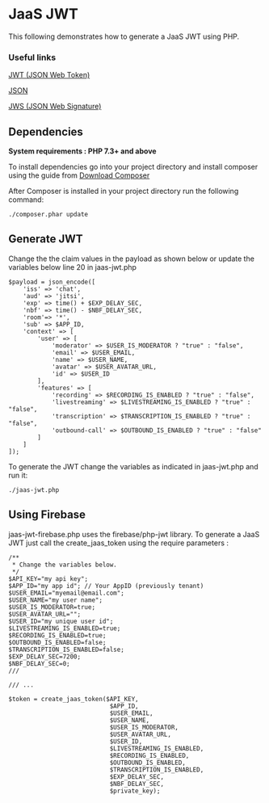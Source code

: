# JaaS JWT

This following demonstrates how to generate a JaaS JWT using PHP.

### Useful links

[JWT (JSON Web Token)](https://tools.ietf.org/html/rfc7519)

[JSON](https://tools.ietf.org/html/rfc7159)

[JWS (JSON Web Signature)](https://tools.ietf.org/html/rfc7515)

## Dependencies

**System requirements : PHP 7.3+ and above**

To install dependencies go into your project directory and install composer using the guide from [Download Composer](https://getcomposer.org/download/)

After Composer is installed in your project directory run the following command:

```
./composer.phar update
```

## Generate JWT

Change the the claim values in the payload as shown below or update the variables below line 20 in jaas-jwt.php

```
$payload = json_encode([
    'iss' => 'chat',
    'aud' => 'jitsi',
    'exp' => time() + $EXP_DELAY_SEC,
    'nbf' => time() - $NBF_DELAY_SEC,
    'room'=> '*',
    'sub' => $APP_ID,
    'context' => [
        'user' => [
            'moderator' => $USER_IS_MODERATOR ? "true" : "false",
            'email' => $USER_EMAIL,
            'name' => $USER_NAME,
            'avatar' => $USER_AVATAR_URL,
            'id' => $USER_ID
        ],
        'features' => [
            'recording' => $RECORDING_IS_ENABLED ? "true" : "false",
            'livestreaming' => $LIVESTREAMING_IS_ENABLED ? "true" : "false",
            'transcription' => $TRANSCRIPTION_IS_ENABLED ? "true" : "false",
            'outbound-call' => $OUTBOUND_IS_ENABLED ? "true" : "false"
        ]
    ]
]);
```

To generate the JWT change the variables as indicated in jaas-jwt.php and run it:

```
./jaas-jwt.php
```

## Using Firebase

jaas-jwt-firebase.php uses the firebase/php-jwt library. To generate a JaaS JWT just call the create_jaas_token using the require parameters :

```
/**
 * Change the variables below.
 */
$API_KEY="my api key";
$APP_ID="my app id"; // Your AppID (previously tenant)
$USER_EMAIL="myemail@email.com";
$USER_NAME="my user name";
$USER_IS_MODERATOR=true;
$USER_AVATAR_URL="";
$USER_ID="my unique user id";
$LIVESTREAMING_IS_ENABLED=true;
$RECORDING_IS_ENABLED=true;
$OUTBOUND_IS_ENABLED=false;
$TRANSCRIPTION_IS_ENABLED=false;
$EXP_DELAY_SEC=7200;
$NBF_DELAY_SEC=0;
///

/// ...

$token = create_jaas_token($API_KEY,
                            $APP_ID,
                            $USER_EMAIL,
                            $USER_NAME,
                            $USER_IS_MODERATOR,
                            $USER_AVATAR_URL,
                            $USER_ID,
                            $LIVESTREAMING_IS_ENABLED,
                            $RECORDING_IS_ENABLED,
                            $OUTBOUND_IS_ENABLED,
                            $TRANSCRIPTION_IS_ENABLED,
                            $EXP_DELAY_SEC,
                            $NBF_DELAY_SEC,
                            $private_key);
```
